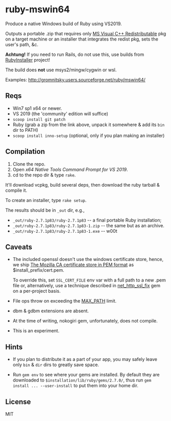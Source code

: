 # ruby-mswin64

Produce a native Windows build of Ruby using VS2019.

Outputs a portable .zip that requires only [MS Visual C++
Redistributable][] pkg on a target machine or an installer that
integrates the redist pkg, sets the user's path, &c.

**Achtung!** If you need to run Rails, do not use this, use builds
from [RubyInstaller][] project!

[MS Visual C++ Redistributable]: https://aka.ms/vs/16/release/vc_redist.x64.exe
[RubyInstaller]: https://rubyinstaller.org/

The build does **not** use msys2/mingw/cygwin or wsl.

Examples: http://gromnitsky.users.sourceforge.net/ruby/mswin64/

## Reqs

* Win7 sp1 x64 or newer.
* VS 2019 (the 'community' edition will suffice)
* `scoop install git patch`
* Ruby (grab a zip from the link above, unpack it somewhere & add its
  `bin` dir to PATH)
* `scoop install inno-setup` (optional, only if you plan making an
  installer)

## Compilation

1. Clone the repo.
2. Open *x64 Native Tools Command Prompt for VS 2019*.
3. cd to the repo dir & type `rake`.

It'll download vcpkg, build several deps, then download the ruby
tarball & compile it.

To create an installer, type `rake setup`.

The results should be in `_out` dir, e.g.,

* `_out/ruby-2.7.1p83/ruby-2.7.1p83` -- a final portable Ruby
  installation;
* `_out/ruby-2.7.1p83/ruby-2.7.1p83-1.zip` -- the same but as an
  archive.
* `_out/ruby-2.7.1p83/ruby-2.7.1p83-1.exe` -- w00t

## Caveats

* The included openssl doesn't use the windows certificate store,
  hence, we ship [The Mozilla CA certificate store in PEM format][] as
  $install_prefix/cert.pem.

  To override this, set `SSL_CERT_FILE` env var with a full path to a
  new .pem file or, alternatively, use a technique described in
  [net_http_ssl_fix][] gem on a per-project basis.

* File ops throw on exceeding the [MAX_PATH][] limit.

* dbm & gdbm extensions are absent.

* At the time of writing, nokogiri gem, unfortunately, does not
  compile.

* This is an experiment.

[The Mozilla CA certificate store in PEM format]: https://curl.haxx.se/ca/cacert.pem
[net_http_ssl_fix]: https://github.com/liveeditor/net_http_ssl_fix
[MAX_PATH]: https://docs.microsoft.com/en-us/windows/win32/fileio/naming-a-file

## Hints

* If you plan to distribute it as a part of your app, you may safely
  leave only `bin` & `dir` dirs to greatly save space.

* Run `gem env` to see where your gems are installed. By default they
  are downloaded to `$installation/lib/ruby/gems/2.7.0/`, thus run
  `gem install ... --user-install` to put them into your home dir.

## License

MIT
